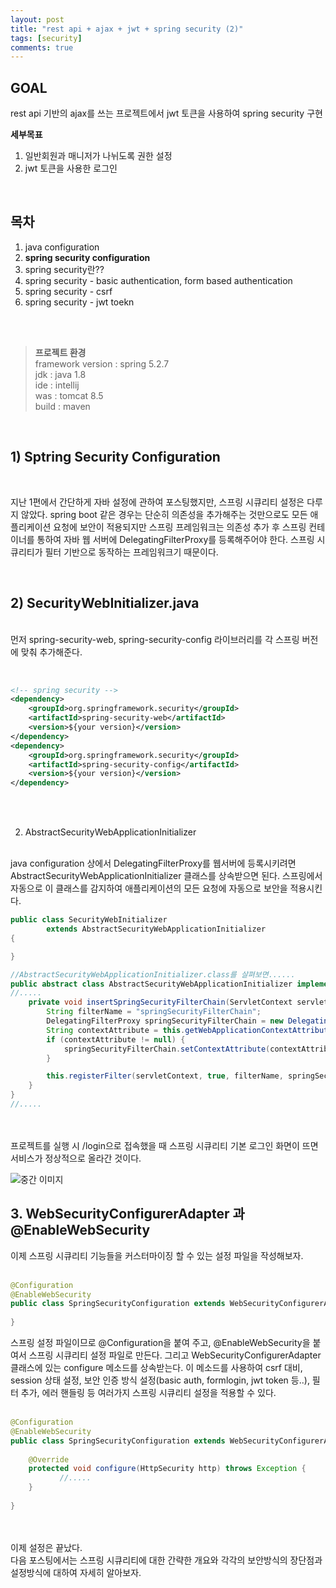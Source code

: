 ```yaml
---
layout: post
title: "rest api + ajax + jwt + spring security (2)"
tags: [security]
comments: true
---
```


## GOAL
rest api 기반의 ajax를 쓰는 프로젝트에서 jwt 토큰을 사용하여 spring security 구현

**세부목표**<br>
1. 일반회원과 매니저가 나뉘도록 권한 설정<br>
2. jwt 토큰을 사용한 로그인<br>

<br>

## 목차
1. java configuration<br>
2. **spring security configuration**<br>
3. spring security란??<br>
4. spring security - basic authentication, form based authentication<br>
5. spring security - csrf<br>
6. spring security - jwt toekn<br> 
<br>
<br>

><strong>프로젝트 환경</strong><br>
>framework version : spring 5.2.7<br>
>jdk : java 1.8<br>
>ide : intellij<br>
>was : tomcat 8.5<br>
>build : maven<br>

<br>

## 1) Sptring Security Configuration
<br>

지난 1편에서 간단하게 자바 설정에 관하여 포스팅했지만, 스프링 시큐리티 설정은 다루지 않았다. 
spring boot 같은 경우는 단순히 의존성을 추가해주는 것만으로도 모든 애플리케이션 요청에 보안이 적용되지만 
스프링 프레임워크는 의존성 추가 후 스프링 컨테이너를 통하여 자바 웹 서버에 DelegatingFilterProxy를 등록해주어야 한다.
스프링 시큐리티가 필터 기반으로 동작하는 프레임워크기 때문이다.

<br>

## 2) SecurityWebInitializer.java
<br>
먼저 spring-security-web, spring-security-config 라이브러리를 각 스프링 버전에 맞춰 추가해준다.
<br>
<br>

```xml

<!-- spring security -->
<dependency>
    <groupId>org.springframework.security</groupId>
    <artifactId>spring-security-web</artifactId>
    <version>${your version}</version>
</dependency>
<dependency>
    <groupId>org.springframework.security</groupId>
    <artifactId>spring-security-config</artifactId>
    <version>${your version}</version>
</dependency>
```
<br>
<br>

2) AbstractSecurityWebApplicationInitializer
<br>
java configuration 상에서 DelegatingFilterProxy를 웹서버에 등록시키려면 AbstractSecurityWebApplicationInitializer 클래스를 상속받으면 된다. 
스프링에서 자동으로 이 클래스를 감지하여 애플리케이션의 모든 요청에 자동으로 보안을 적용시킨다. 
<br>

```java
public class SecurityWebInitializer
        extends AbstractSecurityWebApplicationInitializer
{

}

//AbstractSecurityWebApplicationInitializer.class를 살펴보면......
public abstract class AbstractSecurityWebApplicationInitializer implements WebApplicationInitializer {
//.....
    private void insertSpringSecurityFilterChain(ServletContext servletContext) {
        String filterName = "springSecurityFilterChain";
        DelegatingFilterProxy springSecurityFilterChain = new DelegatingFilterProxy(filterName);
        String contextAttribute = this.getWebApplicationContextAttribute();
        if (contextAttribute != null) {
            springSecurityFilterChain.setContextAttribute(contextAttribute);
        }

        this.registerFilter(servletContext, true, filterName, springSecurityFilterChain);
    }
}
//.....
```
<br>
<br>
프로젝트를 실행 시 /login으로 접속했을 때 스프링 시큐리티 기본 로그인 화면이 뜨면 서비스가 정상적으로 올라간 것이다.

![중간 이미지](/images/spring_security_2_00.png)


## 3. WebSecurityConfigurerAdapter 과 @EnableWebSecurity

이제 스프링 시큐리티 기능들을 커스터마이징 할 수 있는 설정 파일을 작성해보자.
<br>
<br>

```java
@Configuration
@EnableWebSecurity
public class SpringSecurityConfiguration extends WebSecurityConfigurerAdapter {
 
}
```

스프링 설정 파일이므로 @Configuration을 붙여 주고, @EnableWebSecurity을 붙여서 스프링 시큐리티 설정 파일로 만든다.
그리고 WebSecurityConfigurerAdapter 클래스에 있는 configure 메소드를 상속받는다. 
이 메소드를 사용하여 csrf 대비, session 상태 설정, 보안 인증 방식 설정(basic auth, formlogin, jwt token 등..), 필터 추가, 에러 핸들링 등 여러가지 스프링 시큐리티 설정을 적용할 수 있다.
<br>
<br>

```java
@Configuration
@EnableWebSecurity
public class SpringSecurityConfiguration extends WebSecurityConfigurerAdapter {
    
    @Override
    protected void configure(HttpSecurity http) throws Exception {
           //.....
    }
 
}
```
<br>
<br>
이제 설정은 끝났다.<br> 
다음 포스팅에서는 스프링 시큐리티에 대한 간략한 개요와 각각의 보안방식의 장단점과 설정방식에 대하여 자세히 알아보자.
<br>
<br>